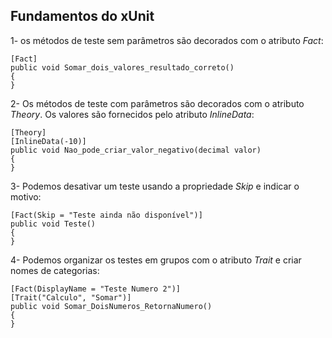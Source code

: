 ## Fundamentos do xUnit

1- os métodos de teste sem parâmetros são decorados com o atributo *Fact*:
```Csharp
[Fact]
public void Somar_dois_valores_resultado_correto()
{
}
```

2- Os métodos de teste com parâmetros são decorados com o atributo *Theory*. Os valores são fornecidos pelo atributo *InlineData*:
```Csharp
[Theory]
[InlineData(-10)]
public void Nao_pode_criar_valor_negativo(decimal valor)
{
}
```

3- Podemos desativar um teste usando a propriedade *Skip* e indicar o motivo:
```Csharp
[Fact(Skip = "Teste ainda não disponível")]
public void Teste()
{
}
```

4- Podemos organizar os testes em grupos com o atributo *Trait* e criar nomes de categorias:
```Csharp
[Fact(DisplayName = "Teste Numero 2")]
[Trait("Calculo", "Somar")]
public void Somar_DoisNumeros_RetornaNumero()
{
}
```
